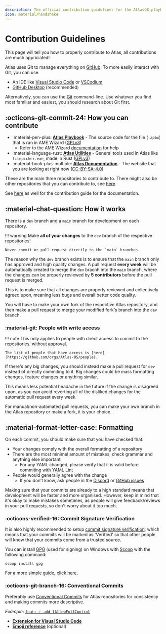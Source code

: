 ```yaml
---
description: The official contribution guidelines for the AtlasOS playbook
icon: material/handshake
---
```


# Contribution Guidelines

This page will tell you how to properly contribute to Atlas, all contributions are much appriciated!

Atlas uses Git to manage everything on [GitHub](https://github.com/Atlas-OS). To more easily interact with Git, you can use:

* An IDE like [Visual Studio Code](https://code.visualstudio.com/) or [VSCodium](https://vscodium.com)
* [GitHub Desktop](https://desktop.github.com/) (recommended)

Alternatively, you can use the [Git](https://git-scm.com/) command-line. Use whatever you find most familiar and easiest, you should research about Git first.

## :octicons-git-commit-24: How you can contribute

* :material-pen-plus: [**Atlas Playbook**](https://github.com/Atlas-OS/Atlas) - The source code for the file (`.apbx`) that is ran in AME Wizard ([GPLv3](https://github.com/Atlas-OS/Atlas/blob/main/LICENSE))
	* Refer to the AME Wizard [documentation](https://docs.ameliorated.io/developers.html) for help
* :material-language-rust: [**Atlas Utilities**](https://github.com/Atlas-OS/Atlas-Utilities) - General tools used in Atlas like `filepicker.exe`, made in Rust ([GPLv3](https://github.com/Atlas-OS/Atlas-Utilities/blob/main/LICENSE))
* :material-book-plus-multiple: [**Atlas Documentation**](https://github.com/Atlas-OS/docs) - The website that you are looking at right now ([CC-BY-SA-4.0](https://github.com/Atlas-OS/docs/blob/master/LICENSE))

These are the main three repositories to contribute to. There might also be other repositories that you can contribute to, see [here](https://github.com/Atlas-OS).

See [here](https://github.com/Atlas-OS/docs/blob/master/.github/CONTRIBUTING.md) as well for the contribution guide for the documentation.

## :material-chat-question: How it works

There is a `dev` branch and a `main` branch for development on each repository.

!!! warning
	Make **all of your changes** to the `dev` branch of the respective repositories! 

	Never commit or pull request directly to the `main` branches.

The reason why the `dev` branch exists is to ensure that the `main` branch only has approved and high quality changes. A pull request **every week** will be automatically created to merge the `dev` bracnh into the `main` branch, where the changes can be properly reviewed by **5 contributors** before the pull request is merged.

This is to make sure that all changes are properly reviewed and collectively agreed upon, meaning less bugs and overall better code quality. 

You will have to make your own fork of the respective Atlas repository, and then make a pull request to merge your modified fork's branch into the `dev` branch.

### :material-git: People with write access

!!! note
	This only applies to people with direct access to commit to the repositories, without approval.
	
	The list of people that have access is [here](https://github.com/orgs/Atlas-OS/people).

If there's any big changes, you should instead make a pull request for `dev` instead of directly commiting to it. Big changes could be mass formatting changes, feature changes or anything similar. 

This means less potential headache in the future if the change is disagreed upon, as you can avoid reverting all of the disliked changes for the automatic pull request every week. 

For manual/non-automated pull requests, you can make your own branch in the Atlas repository or make a fork, it is your choice.

## :material-format-letter-case: Formatting

On each commit, you should make sure that you have checked that:

* Your changes comply with the overall formatting of a repository
* There are the most minimal amount of mistakes, check grammar and anything else important
	* For any YAML changed, please verify that it is valid before commiting with [YAML Lint](https://www.yamllint.com/)
* People would generally agree with the change
	* If you don't know, ask people in the [Discord](https://discord.gg/atlasos) or [GitHub issues](https://github.com/Atlas-OS/Atlas/issues)

Making sure that your commits are already to a high standard means that development will be faster and more organised. However, keep in mind that it's okay to make mistakes sometimes, as people will give feedback/reviews in your pull requests, so don't worry about it too much.

### :octicons-verified-16: Commit Signature Verification
It is also highly recommended to setup [commit signature verification](https://docs.github.com/en/authentication/managing-commit-signature-verification), which means that your commits will be marked as 'Verified' so that other people will know that your commits come from a trusted source.

You can install [GPG](https://gnupg.org/) (used for signing) on Windows with [Scoop](https://scoop.sh/) with the following command:
```
scoop install gpg
```
For a more simple guide, click [here](https://gist.github.com/Beneboe/3183a8a9eb53439dbee07c90b344c77e#file-how-to-setup-verified-commits-md).

### :octicons-git-branch-16: Conventional Commits

Preferably use [Conventional Commits](https://www.conventionalcommits.org/) for Atlas repositories for consistency and making commits more descriptive.

*Example*: [`feat: ✨ add fAllowFullControl`](https://github.com/Atlas-OS/Atlas/commit/72cdcc7b327df19fd07e9c6eb0a10812ac6936b0)

- [**Extension for Visual Studio Code**](https://github.com/vivaxy/vscode-conventional-commits)
- [**Emoji reference**](https://gitmoji.dev) (optional)